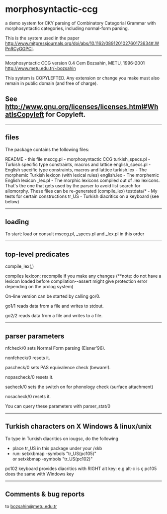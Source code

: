 # morphosyntactic-ccg
a demo system for CKY parsing of Combinatory Categorial Grammar with morphosyntactic categories,
including normal-form parsing.

This is the system used in the paper http://www.mitpressjournals.org/doi/abs/10.1162/089120102760173634#.WPnRCyGGPCI.

----------------------------------------------------------------
Morphosyntactic CCG 
version 0.4 
Cem Bozsahin, METU, 1996-2001
http://www.metu.edu.tr/~bozsahin

This system is COPYLEFTED. Any extension or change you make must 
  also remain in public domain (and free of charge).

  See http://www.gnu.org/licenses/licenses.html#WhatIsCopyleft 
    for Copyleft.
----------------------------------------------------------------

-----
files
-----

The package contains the following files:

README           - this file
msccg.pl         - morphosyntactic CCG 
turkish_specs.pl - Turkish specific type constraints, macros and lattice
english_specs.pl - English specific type constraints, macros and lattice
turkish.lex      - The morphemic Turkish lexicon (with lexical rules)
english.lex      - The morphemic English lexicon
<l>_lex.pl       - The morphic lexicons compiled out of <l>.lex lexicons. That's
                   the one that gets used by the parser to avoid list search
                   for allomorphy. These files can be re-generated (compile_lex)
testdata/*       - My tests for certain constructions
tr_US            - Turkish diacritics on a keyboard (see below)


-------
loading
-------

To start: load or consult msccg.pl, <l>_specs.pl and <l>_lex.pl in this order

--------------------
top-level predicates
--------------------

compile_lex(<abstract lexicon file name>,<output lexicon file name>) 

  compiles lexicon; recompile if you make any changes 
  (**note: do not have a lexicon loaded before compilation--assert might 
           give protection error depending on the prolog system)

On-line version can be started by calling go/0.

  go1/1 reads data from a file and writes to stdout.

  go2/2 reads data from a file and writes to a file.

-----------------
parser parameters
-----------------

nfcheck/0 sets Normal Form parsing (Eisner'96).

nonfcheck/0 resets it. 

pascheck/0 sets PAS equivalence check (beware!). 

nopascheck/0 resets it.

sacheck/0 sets the switch on for phonology check (surface attachment)

nosacheck/0 resets it. 

You can query these parameters with parser_stat/0

--------------------------------------------
Turkish characters on X Windows & linux/unix 
--------------------------------------------

To type in Turkish diacritics on iougsc, do the following
  - place tr_US in this package under your <X11 directory>/xkb
  - run: 
        setxkbmap -symbols "tr_US(pc105)"   
     or 
        setxkbmap -symbols "tr_US(pc102)"

  pc102 keyboard provides diacritics with RIGHT alt key: e.g alt-c is ç
  pc105 does the same with Windows key

----------------------
Comments & bug reports
----------------------

to bozsahin@metu.edu.tr

